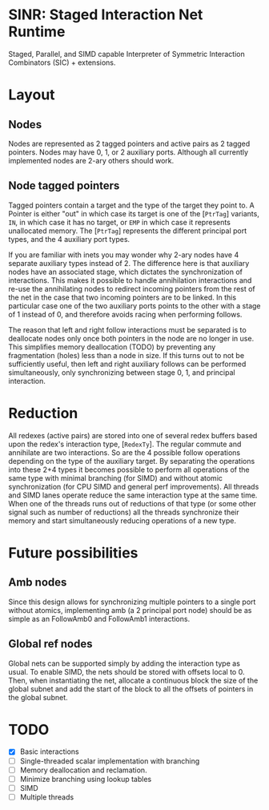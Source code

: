 <!-- cargo-rdme start -->

# SINR: Staged Interaction Net Runtime

Staged, Parallel, and SIMD capable Interpreter of Symmetric Interaction Combinators (SIC) + extensions.

# Layout
## Nodes
Nodes are represented as 2 tagged pointers and active pairs as 2 tagged pointers. Nodes may have 0, 1, or 2 auxiliary ports. Although all currently implemented nodes are 2-ary others should work.
## Node tagged pointers
Tagged pointers contain a target and the type of the target they point to.
A Pointer is either "out" in which case its target is one of the [`PtrTag`] variants, `IN`, in which case it has no target, or `EMP` in which case it represents unallocated memory. The [`PtrTag`] represents the different principal port types, and the 4 auxiliary port types.

If you are familiar with inets you may wonder why 2-ary nodes have 4 separate auxiliary types instead of 2. The difference here is that auxiliary nodes have an associated stage, which dictates the synchronization of interactions. This makes it possible to handle annihilation interactions and re-use the annihilating nodes to redirect incoming pointers from the rest of the net in the case that two incoming pointers are to be linked. In this particular case one of the two auxiliary ports points to the other with a stage of 1 instead of 0, and therefore avoids racing when performing follows.

The reason that left and right follow interactions must be separated is to deallocate nodes only once both pointers in the node are no longer in use. This simplifies memory deallocation (TODO) by preventing any fragmentation (holes) less than a node in size. If this turns out to not be sufficiently useful, then left and right auxiliary follows can be performed simultaneously, only synchronizing between stage 0, 1, and principal interaction.

# Reduction
All redexes (active pairs) are stored into one of several redex buffers based upon the redex's interaction type, [`RedexTy`]. The regular commute and annihilate are two interactions. So are the 4 possible follow operations depending on the type of the auxiliary target. By separating the operations into these 2+4 types it becomes possible to perform all operations of the same type with minimal branching (for SIMD) and without atomic synchronization (for CPU SIMD and general perf improvements). All threads and SIMD lanes operate reduce the same interaction type at the same time. When one of the threads runs out of reductions of that type (or some other signal such as number of reductions) all the threads synchronize their memory and start simultaneously reducing operations of a new type.
# Future possibilities
## Amb nodes
Since this design allows for synchronizing multiple pointers to a single port without atomics, implementing amb (a 2 principal port node) should be as simple as an FollowAmb0 and FollowAmb1 interactions.
## Global ref nodes
Global nets can be supported simply by adding the interaction type as usual. To enable SIMD, the nets should be stored with offsets local to 0. Then, when instantiating the net, allocate a continuous block the size of the global subnet and add the start of the block to all the offsets of pointers in the global subnet.
# TODO
- [x] Basic interactions
- [ ] Single-threaded scalar implementation with branching
- [ ] Memory deallocation and reclamation.
- [ ] Minimize branching using lookup tables
- [ ] SIMD
- [ ] Multiple threads

<!-- cargo-rdme end -->
